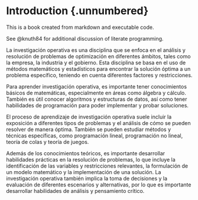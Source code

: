 # Introduction {.unnumbered}

This is a book created from markdown and executable code.

See @knuth84 for additional discussion of literate programming.

La investigación operativa es una disciplina que se enfoca en el análisis y resolución de problemas de optimización en diferentes ámbitos, tales como la empresa, la industria y el gobierno. Esta disciplina se basa en el uso de métodos matemáticos y estadísticos para encontrar la solución óptima a un problema específico, teniendo en cuenta diferentes factores y restricciones.

Para aprender investigación operativa, es importante tener conocimientos básicos de matemáticas, especialmente en áreas como álgebra y cálculo. También es útil conocer algoritmos y estructuras de datos, así como tener habilidades de programación para poder implementar y probar soluciones.

El proceso de aprendizaje de investigación operativa suele incluir la exposición a diferentes tipos de problemas y el análisis de cómo se pueden resolver de manera óptima. También se pueden estudiar métodos y técnicas específicas, como programación lineal, programación no lineal, teoría de colas y teoría de juegos.

Además de los conocimientos teóricos, es importante desarrollar habilidades prácticas en la resolución de problemas, lo que incluye la identificación de las variables y restricciones relevantes, la formulación de un modelo matemático y la implementación de una solución. La investigación operativa también implica la toma de decisiones y la evaluación de diferentes escenarios y alternativas, por lo que es importante desarrollar habilidades de análisis y pensamiento crítico.
